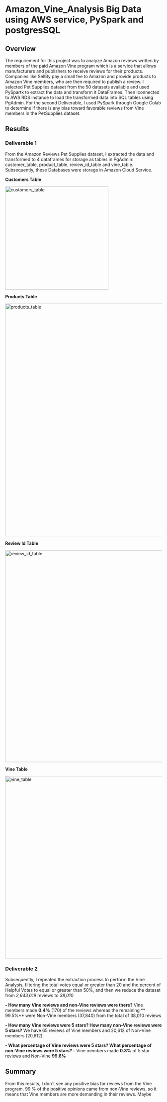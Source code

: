 # Amazon_Vine_Analysis  Big Data using AWS service, PySpark and postgresSQL

## Overview
The requirement for this project was to analyze Amazon reviews written by members of the paid Amazon Vine program which is a service that allows manufacturers and publishers to receive reviews for their products. Companies like SellBy pay a small fee to Amazon and provide products to Amazon Vine members, who are then required to publish a review. 
I selected Pet Supplies dataset from the 50 datasets available and used PySpartk to extract the data and transform it DataFrames. Then Iconnected to AWS RDS instance to load the transformed data into SQL tables using PgAdmin.  For the second Deliverable,  I used PySpark through Google Colab to determine if there is any bias toward favorable reviews from Vine members in the PetSupplies  dataset. 


## Results 

### Deliverable 1 

From the Amazon Reviews Pet Supplies dataset, I extracted the data and transformed to 4 dataframes for storage as tables in PgAdmin: customer_table, product_table, review_id_table and vine_table. Subsequently, these  Databases were storage in Amazon Cloud Service.

**Customers Table**

<img width="332" alt="customers_table" src="https://user-images.githubusercontent.com/102195803/180673324-6e295f52-3a30-4260-86f4-5c62efe35e2c.png">

**Products Table**

<img width="749" alt="products_table" src="https://user-images.githubusercontent.com/102195803/180673317-3c7c7556-3590-4570-b8e7-6f8e5d1e0d37.png">

**Review Id Table**

<img width="682" alt="review_id_table" src="https://user-images.githubusercontent.com/102195803/180673312-8b8cd03f-13d9-4c9c-aa84-2a9c5747f0be.png">

**Vine Table**

<img width="587" alt="vine_table" src="https://user-images.githubusercontent.com/102195803/180673329-404df172-ac91-430f-9c0a-86e0ac926919.png">

### Deliverable 2

Subsequently, I repeated the extraction process to perform the Vine Analysis, filtering the total votes equal or greater than 20 and the percent of Helpful Votes to equal or greater than 50%, and then we reduce the dataset from *2,643,619*  reviews to *38,010*

 **- How many Vine reviews and non-Vine reviews were there?** 
 Vine members made  **0.4%** (170) of the reviews whereas the remaining ** 99.5%**  were Non-Vine members (37,840) from the total of 38,010 reviews 
 
 **- How many Vine reviews were 5 stars? How many non-Vine reviews were 5 stars?**
  We have 65 reviews of Vine members and  20,612 of Non-Vine members (20,612).

 **- What percentage of Vine reviews were 5 stars? What percentage of non-Vine reviews were 5 stars? -**
  Vine members made  **0.3%** of 5 star reviews and  Non-Vine **99.6%**  

## Summary
From this results, I don´t see any positive bias for reviews from the Vine program. 99 % of the positive opinions came from non-Vine reviews, so it means that Vine members are more demanding in their reviews. Maybe 

